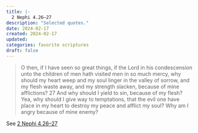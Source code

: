 ```yaml
---
title: |-
  2 Nephi 4.26–27
description: "Selected quotes."
date: 2024-02-17
created: 2024-02-17
updated: 
categories: favorite scriptures
draft: false
---
```


> O then, if I have seen so great things, if the Lord in his condescension unto the children of men hath visited men in so much mercy, why should my heart weep and my soul linger in the valley of sorrow, and my flesh waste away, and my strength slacken, because of mine afflictions?  27 And why should I yield to sin, because of my flesh? Yea, why should I give way to temptations, that the evil one have place in my heart to destroy my peace and afflict my soul? Why am I angry because of mine enemy?

See [2 Nephi 4.26–27](https://www.churchofjesuschrist.org/study/scriptures/bofm/2-ne/4?id=p26-p27&lang=eng#p26)